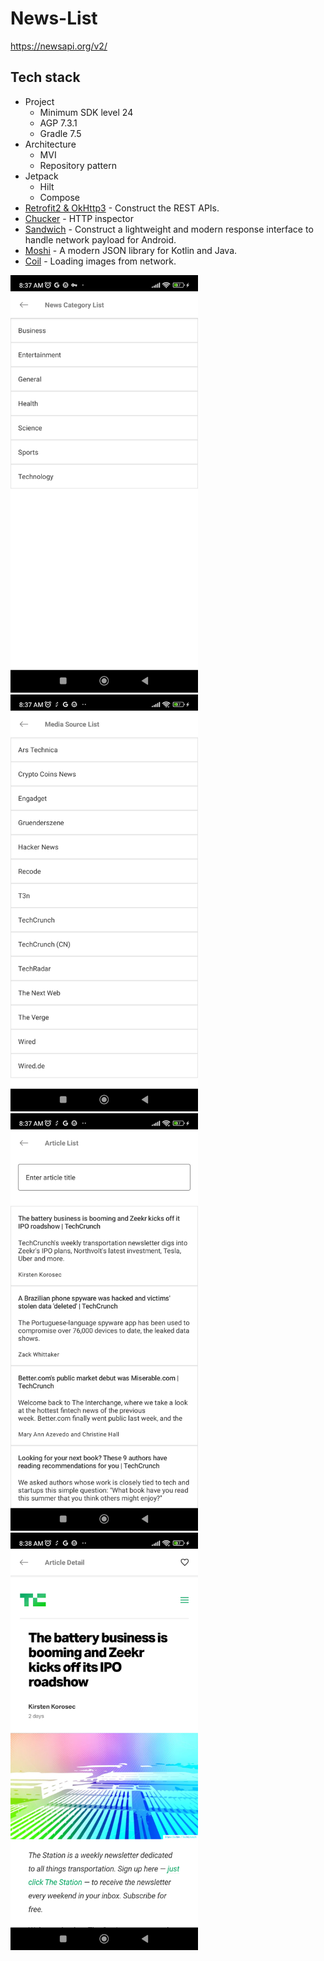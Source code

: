 # News-List
https://newsapi.org/v2/

## Tech stack
- Project
  * Minimum SDK level 24
  * AGP 7.3.1
  * Gradle 7.5
- Architecture
  * MVI
  * Repository pattern
- Jetpack
  * Hilt
  * Compose
- [Retrofit2 & OkHttp3](https://github.com/square/retrofit) - Construct the REST APIs.
- [Chucker](https://github.com/ChuckerTeam/chucker) - HTTP inspector
- [Sandwich](https://github.com/skydoves/Sandwich) - Construct a lightweight and modern response interface to handle network payload for Android.
- [Moshi](https://github.com/square/moshi/) - A modern JSON library for Kotlin and Java.
- [Coil](https://github.com/coil-kt/coil) - Loading images from network.

<img src="https://github.com/achmadfachrudin/News-List/blob/master/pictures/Screenshot_20230829_083715.png" width="300"/><img src="https://github.com/achmadfachrudin/News-List/blob/master/pictures/Screenshot_20230829_083732.png" width="300"/><img src="https://github.com/achmadfachrudin/News-List/blob/master/pictures/Screenshot_20230829_083746.png" width="300"/><img src="https://github.com/achmadfachrudin/News-List/blob/master/pictures/Screenshot_20230829_083804.png" width="300"/>

